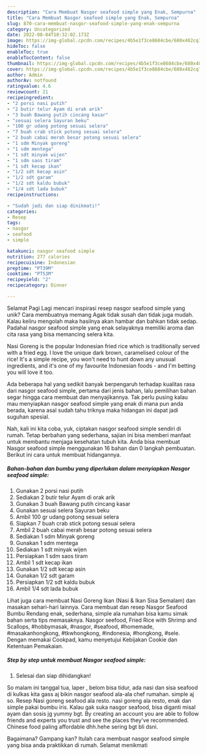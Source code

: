 ```yaml
---
description: "Cara Membuat Nasgor seafood simple yang Enak, Sempurna"
title: "Cara Membuat Nasgor seafood simple yang Enak, Sempurna"
slug: 870-cara-membuat-nasgor-seafood-simple-yang-enak-sempurna
category: Uncategorized
date: 2022-08-04T10:32:02.173Z
image: https://img-global.cpcdn.com/recipes/4b5e1f3ce8684cbe/680x482cq70/nasgor-seafood-simple-foto-resep-utama.jpg
hideToc: false
enableToc: true
enableTocContent: false
thumbnail: https://img-global.cpcdn.com/recipes/4b5e1f3ce8684cbe/680x482cq70/nasgor-seafood-simple-foto-resep-utama.jpg
cover: https://img-global.cpcdn.com/recipes/4b5e1f3ce8684cbe/680x482cq70/nasgor-seafood-simple-foto-resep-utama.jpg
author: Admin
authorAv: notfound
ratingvalue: 4.6
reviewcount: 21
recipeingredient:
- "2 porsi nasi putih"
- "2 butir telur Ayam di orak arik"
- "3 buah Bawang putih cincang kasar"
- "sesuai selera Sayuran beku"
- "100 gr udang potong sesuai selera"
- "7 buah crab stick potong sesuai selera"
- "2 buah cabai merah besar potong sesuai selera"
- "1 sdm Minyak goreng"
- "1 sdm mentega"
- "1 sdt minyak wijen"
- "1 sdm saos tiram"
- "1 sdt kecap ikan"
- "1/2 sdt kecap asin"
- "1/2 sdt garam"
- "1/2 sdt kaldu bubuk"
- "1/4 sdt lada bubuk"
recipeinstructions:

- "Sudah jadi dan siap dinikmati!"
categories:
- Resep
tags:
- nasgor
- seafood
- simple

katakunci: nasgor seafood simple 
nutrition: 277 calories
recipecuisine: Indonesian
preptime: "PT39M"
cooktime: "PT53M"
recipeyield: "2"
recipecategory: Dinner

---
```



Selamat Pagi Lagi mencari inspirasi resep nasgor seafood simple yang unik? Cara membuatnya memang Agak tidak susah dan tidak juga mudah. Kalau keliru mengolah maka hasilnya akan hambar dan bahkan tidak sedap. Padahal nasgor seafood simple yang enak selayaknya memiliki aroma dan cita rasa yang bisa memancing selera kita.


Nasi Goreng is the popular Indonesian fried rice which is traditionally served with a fried egg. I love the unique dark brown, caramelised colour of the rice! It&#39;s a simple recipe, you won&#39;t need to hunt down any unusual ingredients, and it&#39;s one of my favourite Indonesian foods - and I&#39;m betting you will love it too.

Ada beberapa hal yang sedikit banyak berpengaruh terhadap kualitas rasa dari nasgor seafood simple, pertama dari jenis bahan, lalu pemilihan bahan segar hingga cara membuat dan menyajikannya. Tak perlu pusing kalau mau menyiapkan nasgor seafood simple yang enak di mana pun anda berada, karena asal sudah tahu triknya maka hidangan ini dapat jadi suguhan spesial.


Nah, kali ini kita coba, yuk, ciptakan nasgor seafood simple sendiri di rumah. Tetap berbahan yang sederhana, sajian ini bisa memberi manfaat untuk membantu menjaga kesehatan tubuh kita. Anda bisa membuat Nasgor seafood simple menggunakan 16 bahan dan 0 langkah pembuatan. Berikut ini cara untuk membuat hidangannya.

<!--inarticleads1-->

##### Bahan-bahan dan bumbu yang diperlukan dalam menyiapkan Nasgor seafood simple:

1. Gunakan 2 porsi nasi putih
1. Sediakan 2 butir telur Ayam di orak arik
1. Gunakan 3 buah Bawang putih cincang kasar
1. Gunakan sesuai selera Sayuran beku
1. Ambil 100 gr udang potong sesuai selera
1. Siapkan 7 buah crab stick potong sesuai selera
1. Ambil 2 buah cabai merah besar potong sesuai selera
1. Sediakan 1 sdm Minyak goreng
1. Gunakan 1 sdm mentega
1. Sediakan 1 sdt minyak wijen
1. Persiapkan 1 sdm saos tiram
1. Ambil 1 sdt kecap ikan
1. Gunakan 1/2 sdt kecap asin
1. Gunakan 1/2 sdt garam
1. Persiapkan 1/2 sdt kaldu bubuk
1. Ambil 1/4 sdt lada bubuk


Lihat juga cara membuat Nasi Goreng Ikan (Nasi &amp; Ikan Sisa Semalam) dan masakan sehari-hari lainnya. Cara membuat dan resep Nasgor Seafood Bumbu Rendang enak, sederhana, simple ala rumahan bisa kamu simak bahan serta tips memasaknya. Nasgor seefood, Fried Rice with Shrimp and Scallops, #hobbymasak, #nasgor, #seafood, #homemade, #masakanhongkong, #tkwhongkong, #indonesia, #hongkong, #sele. Dengan memakai Cookpad, kamu menyetujui Kebijakan Cookie dan Ketentuan Pemakaian. 

<!--inarticleads2-->

##### Step by step untuk membuat Nasgor seafood simple:


1. Selesai dan siap dihidangkan!

So malam ini tanggal tua, laper , belom bisa tidur, ada nasi dan sisa seafood di kulkas kita gass aj bikin nasgor seafood ala-ala chef rumahan. simple aj so. Resep Nasi goreng seafood ala resto. nasi goreng ala resto, enak dan simple pakai bumbu iris. Kalau gak suka nasgor seafood, bisa diganti misal ayam dan sosis jg yummy bgt. By creating an account you are able to follow friends and experts you trust and see the places they&#39;ve recommended. Chinese food paling affordable dhh.hehe sering bgt bli dsni. 

Bagaimana? Gampang kan? Itulah cara membuat nasgor seafood simple yang bisa anda praktikkan di rumah. Selamat menikmati
